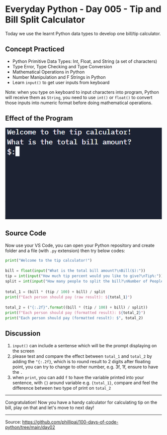 # Everyday Python - Day 005 - Tip and Bill Split Calculator

Today we use the learnt Python data types to develop one bill/tip calculator.

## Concept Practiced

- Python Primitive Data Types: Int, Float, and String (a set of characters)
- Type Error, Type Checking and Type Conversion
- Mathematical Operations in Python
- Number Manipulation and F Strings in Python
- Learn `input()` to get user inputs from keyboard

Note: when you type on keyboard to input characters into program, Python will receive them as `String`, you need to use `int()` or `float()` to convert those inputs into numeric format before doing mathematical operations.

## Effect of the Program

![tip-calculator](img/tip-calc.gif)

## Source Code

Now use your VS Code, you can open your Python repository and create folder and a file (with `.py` extension) then try below codes:

```python
print("Welcome to the tip calculator!")

bill = float(input("What is the total bill amount?\nBill($):"))
tip = int(input("How much tip percent would you like to give?\nTip%:"))
split = int(input("How many people to split the bill?\nNumber of People:"))

total_1 = (bill * (tip / 100) + bill) / split
print(f"Each person should pay (raw result): ${total_1}")

total_2 = ("{:.2f}".format((bill * (tip / 100) + bill) / split))
print(f"Each person should pay (formatted result): ${total_2}")
print("Each person should pay (formatted result): $", total_2)
```

## Discussion

1. `input()` can include a sentense which will be the prompt displaying on the screen
2. please test and compare the effect between `total_1` and `total_2` by adding the `"{:.2f}`, which is to round result to 2 digits after floating point, you can try to change to other number, e.g. 3f, 1f, ensure to have the `.`
3. when `print`, you can add `f` to have the variable printed into your sentence, with `{}` around variable e.g. `{total_1}`, compare and feel the difference between two type of print on `total_2`

---

Congratulation! Now you have a handy calculator for calculating tip on the bill, play on that and let's move to next day!

---

Source: https://github.com/phillipai/100-days-of-code-python/tree/main/day02